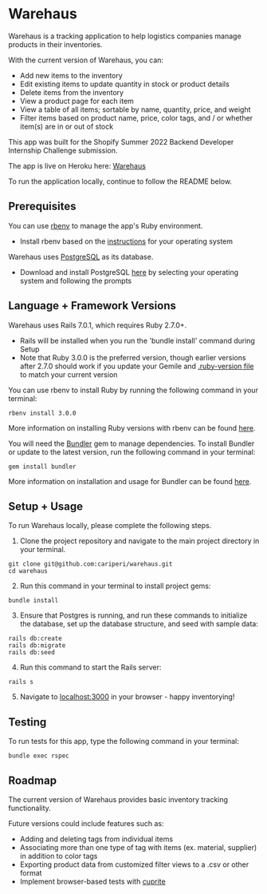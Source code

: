 # Warehaus

Warehaus is a tracking application to help logistics companies manage products in their inventories.

With the current version of Warehaus, you can:
* Add new items to the inventory
* Edit existing items to update quantity in stock or product details
* Delete items from the inventory
* View a product page for each item
* View a table of all items; sortable by name, quantity, price, and weight
* Filter items based on product name, price, color tags, and / or whether item(s) are in or out of stock

This app was built for the Shopify Summer 2022 Backend Developer Internship Challenge submission.

The app is live on Heroku here: [Warehaus](https://pacific-temple-47932.herokuapp.com/)

To run the application locally, continue to follow the README below.

## Prerequisites

You can use [rbenv](https://github.com/rbenv/rbenv) to manage the app's Ruby environment.
* Install rbenv based on the [instructions](https://github.com/rbenv/rbenv#installation) for your operating system

Warehaus uses [PostgreSQL](https://www.postgresql.org/) as its database.
* Download and install PostgreSQL [here](https://www.postgresql.org/download/) by selecting your operating system and following the prompts

## Language + Framework Versions

Warehaus uses Rails 7.0.1, which requires Ruby 2.7.0+.
* Rails will be installed when you run the 'bundle install' command during Setup
* Note that Ruby 3.0.0 is the preferred version, though earlier versions after 2.7.0 should work if you update your Gemile and [.ruby-version file](https://github.com/rbenv/rbenv#choosing-the-ruby-version) to match your current version

You can use rbenv to install Ruby by running the following command in your terminal:
```
rbenv install 3.0.0
```
More information on installing Ruby versions with rbenv can be found [here](https://github.com/rbenv/rbenv#installing-ruby-versions).

You will need the [Bundler](https://bundler.io/) gem to manage dependencies. To install Bundler or update to the latest version, run the following command in your terminal:

```
gem install bundler
```

More information on installation and usage for Bundler can be found [here](https://github.com/rubygems/rubygems/tree/master/bundler#installation-and-usage).

## Setup + Usage

To run Warehaus locally, please complete the following steps.

1. Clone the project repository and navigate to the main project directory in your terminal.
```
git clone git@github.com:cariperi/warehaus.git
cd warehaus
```

2. Run this command in your terminal to install project gems:
```
bundle install
```
3. Ensure that Postgres is running, and run these commands to initialize the database, set up the database structure, and seed with sample data:
```
rails db:create
rails db:migrate
rails db:seed
```
4. Run this command to start the Rails server:
```
rails s
```
5. Navigate to [localhost:3000](http://localhost:3000/) in your browser - happy inventorying!

## Testing

To run tests for this app, type the following command in your terminal:
```
bundle exec rspec
```

## Roadmap
The current version of Warehaus provides basic inventory tracking functionality.

Future versions could include features such as:
* Adding and deleting tags from individual items
* Associating more than one type of tag with items (ex. material, supplier) in addition to color tags
* Exporting product data from customized filter views to a .csv or other format
* Implement browser-based tests with [cuprite](https://github.com/rubycdp/cuprite)
